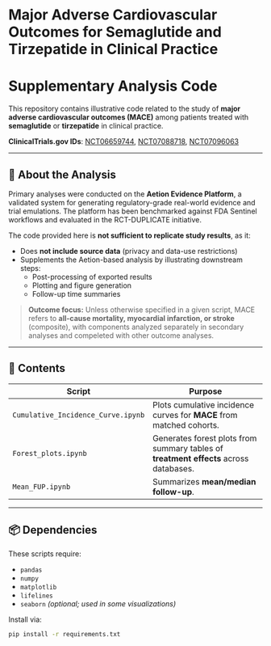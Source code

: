 # Major Adverse Cardiovascular Outcomes for Semaglutide and Tirzepatide in Clinical Practice


# Supplementary Analysis Code

This repository contains illustrative code related to the study of **major adverse cardiovascular outcomes (MACE)** among patients treated with **semaglutide** or **tirzepatide** in clinical practice.

**ClinicalTrials.gov IDs**: [NCT06659744](https://clinicaltrials.gov/study/NCT06659744), [NCT07088718](https://clinicaltrials.gov/study/NCT07088718), [NCT07096063](https://clinicaltrials.gov/study/NCT07096063)

---

## 🧪 About the Analysis

Primary analyses were conducted on the **Aetion Evidence Platform**, a validated system for generating regulatory-grade real-world evidence and trial emulations. The platform has been benchmarked against FDA Sentinel workflows and evaluated in the RCT-DUPLICATE initiative.

The code provided here is **not sufficient to replicate study results**, as it:
- Does **not include source data** (privacy and data-use restrictions)
- Supplements the Aetion-based analysis by illustrating downstream steps:
  - Post-processing of exported results
  - Plotting and figure generation
  - Follow-up time summaries

> **Outcome focus:** Unless otherwise specified in a given script, MACE refers to **all-cause mortality, myocardial infarction, or stroke** (composite), with components analyzed separately in secondary analyses and compeleted with other outcome analyses.

---

## 📁 Contents

| Script | Purpose |
|--------|---------|
| `Cumulative_Incidence_Curve.ipynb` | Plots cumulative incidence curves for **MACE** from matched cohorts. |
| `Forest_plots.ipynb` | Generates forest plots from summary tables of **treatment effects** across databases. |
| `Mean_FUP.ipynb` | Summarizes **mean/median follow-up**. |

---

## 📦 Dependencies

These scripts require:

- `pandas`
- `numpy`
- `matplotlib`
- `lifelines`
- `seaborn` *(optional; used in some visualizations)*

Install via:

```bash
pip install -r requirements.txt
